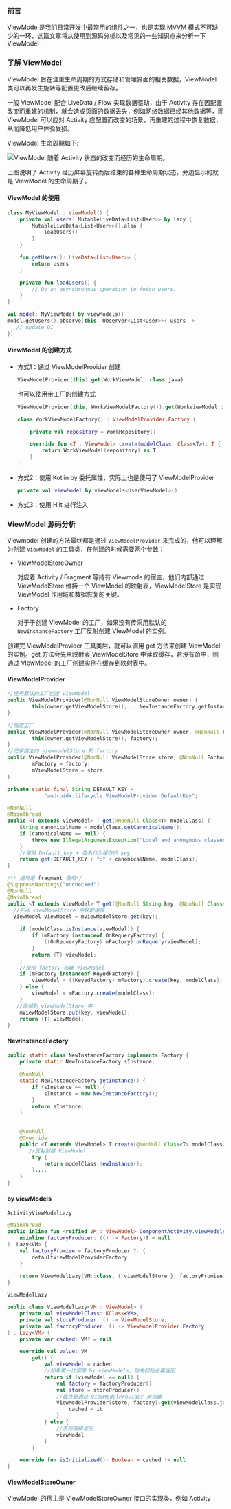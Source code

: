 ### 前言

ViewMode 是我们日常开发中最常用的组件之一，也是实现 MVVM 模式不可缺少的一环，这篇文章将从使用到源码分析以及常见的一些知识点来分析一下 ViewModel



### 了解 ViewModel

ViewModel 旨在注重生命周期的方式存储和管理界面的相关数据，ViewModel 类可以再发生旋转等配置更改后继续留存。

一般 ViewModel 配合 LiveData / Flow 实现数据驱动，由于 Activity 存在因配置改变而重建的机制，就会造成页面的数据丢失，例如网络数据已经其他数据等，而 ViewModel 可以应对 Activity 应配置而改变的场景，再重建的过程中恢复数据，从而降低用户体验受损。

ViewModel 生命周期如下:

![ ViewModel 随着 Activity 状态的改变而经历的生命周期。](https://raw.githubusercontent.com/LvKang-insist/PicGo/main/img/202207251807778.png)

上图说明了 Activity 经历屏幕旋转而后结束的各种生命周期状态，旁边显示的就是 ViewModel 的生命周期了。

#### ViewModel 的使用

```kotlin
class MyViewModel : ViewModel() {
    private val users: MutableLiveData<List<User>> by lazy {
        MutableLiveData<List<User>>().also {
            loadUsers()
        }
    }

    fun getUsers(): LiveData<List<User>> {
        return users
    }

    private fun loadUsers() {
        // Do an asynchronous operation to fetch users.
    }
}
```

```kotlin
val model: MyViewModel by viewModels()
model.getUsers().observe(this, Observer<List<User>>{ users ->
   // update UI
})
```

#### ViewModel 的创建方式

- 方式1：通过 ViewModelProvider 创建

  ```kotlin
  ViewModelProvider(this).get(WorkViewModel::class.java)
  ```

  也可以使用带工厂的创建方式

  ```kotlin
  ViewModelProvider(this, WorkViewModelFactory()).get(WorkViewModel::class.java)
  
  class WorkViewModelFactory() : ViewModelProvider.Factory {
  
      private val repository = WorkRepository()
  
      override fun <T : ViewModel> create(modelClass: Class<T>): T {
          return WorkViewModel(repository) as T
      }
  }
  ```

- 方式2：使用 Kotlin by 委托属性，实际上也是使用了 ViewModelProvider

  ```kotlin
  private val viewModel by viewModels<UserViewModel>()
  ```

- 方式3：使用 Hilt 进行注入

### ViewModel 源码分析

Viewmodel 创建的方法最终都是通过 `ViewModelProvider` 来完成的，他可以理解为创建 `ViewModel` 的工具类，在创建的时候需要两个参数：

- ViewModelStoreOwner

  对应着 Activity / Fragment 等持有 Viewmode 的宿主，他们内部通过 ViewModelStore 维持一个 ViewModel 的映射表，ViewModelStore 是实现 ViewModel 作用域和数据恢复的关键。

- Factory

  对于于创建 ViewModel 的工厂，如果没有传采用默认的 `NewInstanceFactory` 工厂反射创建 VIewModel 的实例。

创建完 ViewModelProvider 工具类后，就可以调用 get 方法来创建 ViewModel 的实例。get 方法会先从映射表 ViewModelStore 中读取缓存，若没有命中，则通过 VIewModel 的工厂创建实例在缓存到映射表中。

#### ViewModelProvider

```kotlin
//使用默认的工厂创建 ViewModel
public ViewModelProvider(@NonNull ViewModelStoreOwner owner) {
		this(owner.getViewModelStore(), ...NewInstanceFactory.getInstance());
}

//指定工厂
public ViewModelProvider(@NonNull ViewModelStoreOwner owner, @NonNull Factory factory) {
		this(owner.getViewModelStore(), factory);
}
//记录宿主的 viewmodelStore 和 factory
public ViewModelProvider(@NonNull ViewModelStore store, @NonNull Factory factory) {
		mFactory = factory;
		mViewModelStore = store;
}
```

```java
private static final String DEFAULT_KEY =
            "androidx.lifecycle.ViewModelProvider.DefaultKey";

@NonNull
@MainThread
public <T extends ViewModel> T get(@NonNull Class<T> modelClass) {
    String canonicalName = modelClass.getCanonicalName();
    if (canonicalName == null) {
        throw new IllegalArgumentException("Local and anonymous classes can not be ViewModels");
    }
    //使用 Default_key + 类名作为缓存的 key
    return get(DEFAULT_KEY + ":" + canonicalName, modelClass);
}

/** 通常是 fragment 使用*/
@SuppressWarnings("unchecked")
@NonNull
@MainThread
public <T extends ViewModel> T get(@NonNull String key, @NonNull Class<T> modelClass) {
  //先从 viewModelStore 中获取缓存  
  ViewModel viewModel = mViewModelStore.get(key);

    if (modelClass.isInstance(viewModel)) {
        if (mFactory instanceof OnRequeryFactory) {
            ((OnRequeryFactory) mFactory).onRequery(viewModel);
        }
        return (T) viewModel;
    } 
    //使用 factory 创建 ViewModel
    if (mFactory instanceof KeyedFactory) {
        viewModel = ((KeyedFactory) mFactory).create(key, modelClass);
    } else {
        viewModel = mFactory.create(modelClass);
    }
   //存储到 viewModelStore 中
    mViewModelStore.put(key, viewModel);
    return (T) viewModel;
}
```

#### NewInstanceFactory

```java
public static class NewInstanceFactory implements Factory {
    private static NewInstanceFactory sInstance;

    @NonNull
    static NewInstanceFactory getInstance() {
        if (sInstance == null) {
            sInstance = new NewInstanceFactory();
        }
        return sInstance;
    }

 
    @NonNull
    @Override
    public <T extends ViewModel> T create(@NonNull Class<T> modelClass) {
       //反射创建 ViewModel
        try {
            return modelClass.newInstance();
        }....
    }
}
```

#### by viewModels

`ActivityViewModelLazy`

```kotlin
@MainThread
public inline fun <reified VM : ViewModel> ComponentActivity.viewModels(
    noinline factoryProducer: (() -> Factory)? = null
): Lazy<VM> {
    val factoryPromise = factoryProducer ?: {
        defaultViewModelProviderFactory
    }

    return ViewModelLazy(VM::class, { viewModelStore }, factoryPromise)
}
```

`ViewModelLazy`

```kotlin
public class ViewModelLazy<VM : ViewModel> (
    private val viewModelClass: KClass<VM>,
    private val storeProducer: () -> ViewModelStore,
    private val factoryProducer: () -> ViewModelProvider.Factory
) : Lazy<VM> {
    private var cached: VM? = null

    override val value: VM
        get() {
            val viewModel = cached
            //如果第一次调用 by viewModels，则先初始化再返回
            return if (viewModel == null) {
                val factory = factoryProducer()
                val store = storeProducer()
                //最终是通过 ViewModelProvider 来创建
                ViewModelProvider(store, factory).get(viewModelClass.java).also {
                    cached = it
                }
            } else {
                //否则直接返回
                viewModel
            }
        }

    override fun isInitialized(): Boolean = cached != null
}
```

#### ViewModelStoreOwner

ViewModel 的宿主是 ViewModelStoreOwner 接口的实现类，例如 Activity





